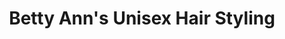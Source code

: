 ---
title: "Betty Ann's Unisex Hair Styling"
url: /sanford/betty-anns-unisex-hair-styling/
shop: hairdresser
---
